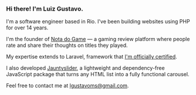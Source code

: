### Hi there! I'm Luiz Gustavo.

I'm a software engineer based in Rio. I've been building websites using PHP for over 14 years.

I'm the founder of [Nota do Game](https://notadogame.com) — a gaming review platform where people rate and share their thoughts on titles they played.

My expertise extends to Laravel, framework that [I'm officially certified](https://exam.laravelcert.com/is/luiz-gustavo-martins-da-silva/certified-since/2019-03-20).

I also developed [Jauntyslider](https://jauntyslider.luizgustavomartins.com/), a lightweight and dependency-free JavaScript package that turns any HTML list into a fully functional carousel.

Feel free to contact me at lgustavoms@gmail.com.
